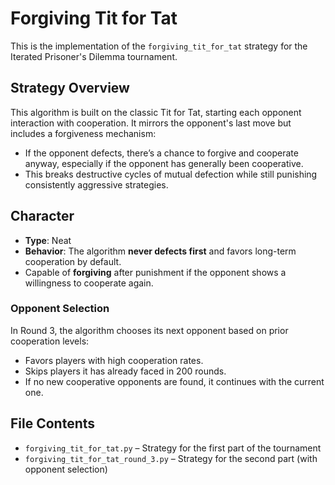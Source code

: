 # Forgiving Tit for Tat

This is the implementation of the `forgiving_tit_for_tat` strategy for the Iterated Prisoner's Dilemma tournament.

## Strategy Overview

This algorithm is built on the classic Tit for Tat, starting each opponent interaction with cooperation. It mirrors the opponent's last move but includes a forgiveness mechanism:
- If the opponent defects, there’s a chance to forgive and cooperate anyway, especially if the opponent has generally been cooperative.
- This breaks destructive cycles of mutual defection while still punishing consistently aggressive strategies.

## Character

- **Type**: Neat
- **Behavior**: The algorithm **never defects first** and favors long-term cooperation by default.
- Capable of **forgiving** after punishment if the opponent shows a willingness to cooperate again.

### Opponent Selection
In Round 3, the algorithm chooses its next opponent based on prior cooperation levels:
- Favors players with high cooperation rates.
- Skips players it has already faced in 200 rounds.
- If no new cooperative opponents are found, it continues with the current one.

## File Contents
- `forgiving_tit_for_tat.py` – Strategy for the first part of the tournament
- `forgiving_tit_for_tat_round_3.py` – Strategy for the second part (with opponent selection)
